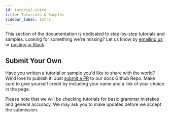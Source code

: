 ```yaml
---
id: tutorial-intro
title: Tutorials & Samples
sidebar_label: Intro
---
```


This section of the documentation is dedicated to step-by-step tutorials and samples. Looking for something we're missing? Let us know by [emailing us](mailto:feedback@darklang.com) or [posting in Slack](https://darklang.com/slack-invite).

## Submit Your Own

Have you written a tutorial or sample you'd like to share with the world? We'd love to publish it! Just [submit a PR](https://github.com/darklang/docs/pulls) to our docs Github Repo. Make sure to give yourself credit by including your name and a link of your choice in the page.

Please note that we will be checking tutorials for basic grammar mistakes and general accuracy. We may ask you to make updates before we accept the submission.

